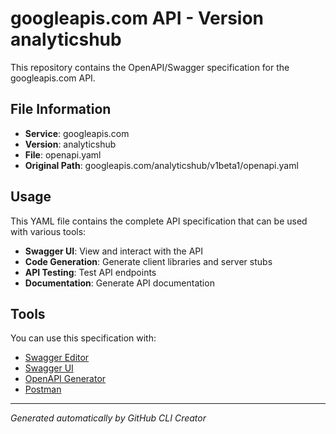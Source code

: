 # googleapis.com API - Version analyticshub

This repository contains the OpenAPI/Swagger specification for the googleapis.com API.

## File Information

- **Service**: googleapis.com
- **Version**: analyticshub
- **File**: openapi.yaml
- **Original Path**: googleapis.com/analyticshub/v1beta1/openapi.yaml

## Usage

This YAML file contains the complete API specification that can be used with various tools:

- **Swagger UI**: View and interact with the API
- **Code Generation**: Generate client libraries and server stubs
- **API Testing**: Test API endpoints
- **Documentation**: Generate API documentation

## Tools

You can use this specification with:

- [Swagger Editor](https://editor.swagger.io/)
- [Swagger UI](https://swagger.io/tools/swagger-ui/)
- [OpenAPI Generator](https://openapi-generator.tech/)
- [Postman](https://www.postman.com/)

---

*Generated automatically by GitHub CLI Creator*

